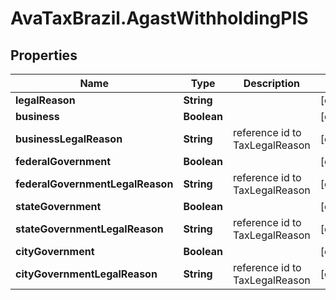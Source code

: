 # AvaTaxBrazil.AgastWithholdingPIS

## Properties
Name | Type | Description | Notes
------------ | ------------- | ------------- | -------------
**legalReason** | **String** |  | [optional] 
**business** | **Boolean** |  | [optional] 
**businessLegalReason** | **String** | reference id to TaxLegalReason | [optional] 
**federalGovernment** | **Boolean** |  | [optional] 
**federalGovernmentLegalReason** | **String** | reference id to TaxLegalReason | [optional] 
**stateGovernment** | **Boolean** |  | [optional] 
**stateGovernmentLegalReason** | **String** | reference id to TaxLegalReason | [optional] 
**cityGovernment** | **Boolean** |  | [optional] 
**cityGovernmentLegalReason** | **String** | reference id to TaxLegalReason | [optional] 


